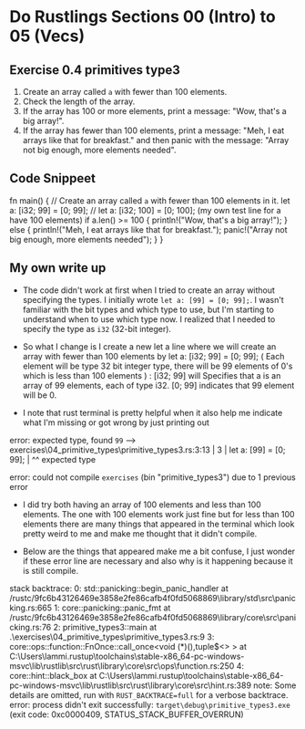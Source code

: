 # Do Rustlings Sections 00 (Intro) to 05 (Vecs)

## Exercise 0.4 primitives type3

1. Create an array called `a` with fewer than 100 elements.
2. Check the length of the array.
3. If the array has 100 or more elements, print a message: "Wow, that's a big array!".
4. If the array has fewer than 100 elements, print a message: "Meh, I eat arrays like that for breakfast." and then panic with the message: "Array not big enough, more elements needed".

## Code Snippeet

fn main() {
    // Create an array called `a` with fewer than 100 elements in it.
    let a: [i32; 99] = [0; 99];
    // let a: [i32; 100] = [0; 100]; (my own test line for a have 100 elements)
    if a.len() >= 100 {
        println!("Wow, that's a big array!");
    } else {
        println!("Meh, I eat arrays like that for breakfast.");
        panic!("Array not big enough, more elements needed");
    }
}

## My own write up

- The code didn't work at first when I tried to create an array without specifying the types. I initially wrote `let a: [99] = [0; 99];`. I wasn't familiar with the bit types and which type to use, but I'm starting to understand when to use which type now. I realized that I needed to specify the type as `i32` (32-bit integer).

- So what I change is I create a new let a line where we will create an array with fewer than 100 elements by let a: [i32; 99] = [0; 99]; ( Each element will be type 32 bit integer type, there will be 99 elements of 0's which is less than 100 elements )
: [i32; 99] will Specifies that a is an array of 99 elements, each of type i32.
[0; 99] indicates that 99 element will be 0.
  
- I note that rust terminal is pretty helpful when it also help me indicate what I'm missing or got wrong by just printing out 

error: expected type, found `99`
 --> exercises\04_primitive_types\primitive_types3.rs:3:13
  |
3 |     let a: [99] = [0; 99];
  |             ^^ expected type

error: could not compile `exercises` (bin "primitive_types3") due to 1 previous error

- I did try both having an array of 100 elements and less than 100 elements. The one with 100 elements work just fine but for less than 100 elements there are many things that appeared in the terminal which look pretty weird to me and make me thought that it didn't compile.

- Below are the things that appeared make me a bit confuse, I just wonder if these error line are necessary and also why is it happening because it is still compile.
  
stack backtrace:
   0: std::panicking::begin_panic_handler
             at /rustc/9fc6b43126469e3858e2fe86cafb4f0fd5068869\library/std\src\panicking.rs:665
   1: core::panicking::panic_fmt
             at /rustc/9fc6b43126469e3858e2fe86cafb4f0fd5068869\library/core\src\panicking.rs:76
   2: primitive_types3::main
             at .\exercises\04_primitive_types\primitive_types3.rs:9
   3: core::ops::function::FnOnce::call_once<void (*)(),tuple$<> >
             at C:\Users\lammi\.rustup\toolchains\stable-x86_64-pc-windows-msvc\lib\rustlib\src\rust\library\core\src\ops\function.rs:250
   4: core::hint::black_box
             at C:\Users\lammi\.rustup\toolchains\stable-x86_64-pc-windows-msvc\lib\rustlib\src\rust\library\core\src\hint.rs:389
note: Some details are omitted, run with `RUST_BACKTRACE=full` for a verbose backtrace.
error: process didn't exit successfully: `target\debug\primitive_types3.exe` (exit code: 0xc0000409, STATUS_STACK_BUFFER_OVERRUN)